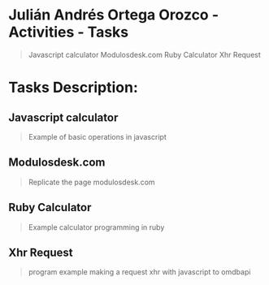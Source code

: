 # Julián Andrés Ortega Orozco - Activities - Tasks

>Javascript calculator
>Modulosdesk.com
>Ruby Calculator
>Xhr Request

# Tasks Description:
## Javascript calculator
>Example of basic operations in javascript

## Modulosdesk.com
>Replicate the page modulosdesk.com

## Ruby Calculator
>Example calculator programming in ruby

## Xhr Request
>program example making a request xhr with javascript to omdbapi
